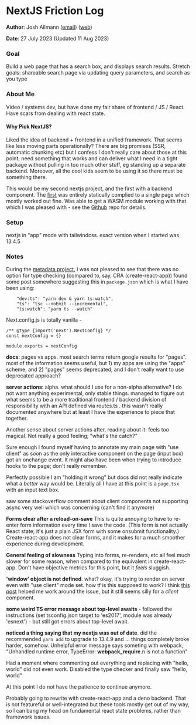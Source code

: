 # NextJS Friction Log

**Author**: Josh Allmann ([email](mailto:josh_at_transfix_dot_ai)) ([web](https://transfix.ai))

**Date**: 27 July 2023 (Updated 11 Aug 2023)

### Goal

Build a web page that has a search box, and displays search results. Stretch goals: shareable search page via updating query parameters, and search as you type

### About Me

Video / systems dev, but have done my fair share of frontend / JS / React. Have scars from dealing with react state.

#### Why Pick NextJS?
Liked the idea of backend + frontend in a unified framework. That seems like less moving parts operationally? There are big promises (SSR, automatic chunking etc) but I confess I don't really care about those at this point; need something that works and can deliver what I need in a tight package without pulling in too much other stuff, eg standing up a separate backend. Moreover, all the cool kids seem to be using it so there must be something there.

This would be my second nextjs project, and the first with a backend component. The [first](https://metadata.transfix.ai) was entirely statically complied to a single page which mostly worked out fine. Was able to get a WASM module working with that which I was pleased with - see the [Github](https://github.com/j0sh/metadata-reader) repo for details.

### Setup
nextjs in "app" mode with tailwindcss. exact version when I started was 13.4.5

### Notes

During the [metadata project](https://metadata.transfix.ai), I was not pleased to see that there was no option for type checking (compared to, say, CRA (create-react-app)) found some post somewhere suggesting this in `package.json` which is what I have been using:

```
    "dev:ts": "yarn dev & yarn ts:watch",
    "ts": "tsc --noEmit --incremental",
    "ts:watch": "yarn ts --watch"
```

Next.config.js is totally vanilla -

```
/** @type {import('next').NextConfig} */
const nextConfig = {}

module.exports = nextConfig
```


**docs**: pages vs apps. most search terms return google results for "pages". most of the information seems useful, but 1) my apps are using the "apps" scheme, and 2) "pages" seems deprecated, and I don't really want to use deprecated approach?

**server actions**: alpha. what should I use for a non-alpha alternative? I do not want anything experimental, only stable things. managed to figure out what seems to be a more traditional frontend / backend division of responsibility with an API defined via routes.ts . this wasn't really documented anywhere but at least I have the experience to piece that together.

Another sense about server actions after, reading about it: feels too magical. Not really a good feeling; "what's the catch?"

Sure enough I found myself having to annotate my main page with "use client" as soon as the only interactive component on the page (input box) got an onchange event. It might also have been when trying to introduce hooks to the page; don't really remember.

Perfectly possible I am "holding it wrong" but docs did not really indicate what a *better* way would be. Literally all I have at this point is a `page.tsx` with an input text box.

saw some stackoverflow comment about client components not supporting async very well which was concerning (can't find it anymore)

**Forms clear after a reload-on-save** This is quite annoying to have to re-enter form information every time I save the code. (This form is not actually React state; it's just a plain JSX form with some onsubmit functionality.) Create-react-app does not clear forms, and it makes for a much smoother experience during development.

**General feeling of slowness** Typing into forms, re-renders, etc all feel much slower for some reason, when compared to the equivalent in create-react-app. Don't have objective metrics for this point, but it *feels* sluggish.

**'window' object is not defined**. what? okay, it's trying to render on server even with "use client" mode set. how tf is this supposed to work? I think [this post](https://blog.sethcorker.com/question/how-to-solve-referenceerror-next-js-window-is-not-defined/) helped me work around the issue, but it still seems silly for a *client* component.

**some weird TS error message about top-level awaits** - followed the instructions (set tsconfig.json target to 'es2017',  module was already 'esnext') - but still got errors about top-level await.

**noticed a thing saying that my nextjs was out of date**. did the recommended `yarn add` to upgrade to 13.4.9 and ... things completely broke harder, somehow. Unhelpful error message says someting with webpack, "Unhandled runtime error, TypeError: __webpack_require__.n is not a function"

Had a moment where commenting out everything and replacing with "hello, world" did not even work. Disabled the type checker and finally saw "hello, world"

At this point I do not have the patience to continue anymore.

Probably going to rewrite with create-react-app and a deno backend. That is not featureful or well-integrated but these tools mostly get out of my way, so I can bang my head on fundamental react state problems, rather than framework issues.
